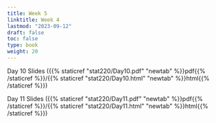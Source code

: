 ```yaml
---
title: Week 5 
linktitle: Week 4
lastmod: "2023-09-12"
draft: false  
toc: false  
type: book  
weight: 20
---
```


Day 10 Slides ({{% staticref "stat220/Day10.pdf" "newtab" %}}pdf{{% /staticref %}}/{{% staticref "stat220/Day10.html" "newtab" %}}html{{% /staticref %}})


Day 11 Slides ({{% staticref "stat220/Day11.pdf" "newtab" %}}pdf{{% /staticref %}}/{{% staticref "stat220/Day11.html" "newtab" %}}html{{% /staticref %}})





